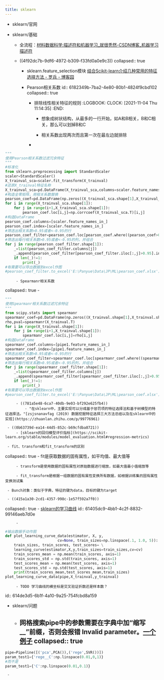 ```yaml
---
title: sklearn
---
```


- sklearn/官网

- sklearn/基础
	 - 全流程：[材料数据科学:描述符和机器学习_就很秃然-CSDN博客_机器学习描述符](https://blog.csdn.net/qq_44785318/article/details/114751330)

	 - ((4f92dc7b-9df6-4972-b309-f33fd0a0e9c3))
collapsed:: true
		 - sklearn.feature_selection模块 [结合Scikit-learn介绍几种常用的特征选择方法 - 罗兵 - 博客园](https://www.cnblogs.com/hhh5460/p/5186226.html)

		 - Pearson相关系数
id:: 6182349b-7ba2-4e80-80b1-4824f9cbd102
collapsed:: true
			 - 排除线性相关特征的规则
:LOGBOOK:
CLOCK: [2021-11-04 Thu 11:14:35]
:END:
				 - 想象成树状结构，从最多的一行开始，如A和B相关，B和C相关，那么可以划掉B和C

				 - 相关系数出现两次而且第一次在最左边就排除

			 - 
``` python
"""
使用Pearson相关系数过滤冗余特征
"""
#标准化
from sklearn.preprocessing import StandardScaler
scaler=StandardScaler()
X_trainval_sca=scaler.fit_transform(X_trainval)
#还原X_trainval特征名称
X_trainval_sca=pd.DataFrame(X_trainval_sca,columns=scaler.feature_names_in_)
#构造全零矩阵，用相关系数替换
pearson_coef=pd.DataFrame(np.zeros((X_trainval_sca.shape[1],X_trainval_sca.shape[1])))
for i in range(X_trainval_sca.shape[1]):
    for j in range(i+1,X_trainval_sca.shape[1]):
        pearson_coef.loc[i,j]=np.corrcoef(X_trainval_sca.T)[i,j]
#构造DataFrame
pearson_coef.columns=[scaler.feature_names_in_]
pearson_coef.index=[scaler.feature_names_in_]
#筛选出相关系数>0.95或者<-0.95的行
pearson_coef_filter=pearson_coef.loc[pearson_coef.where((pearson_coef>0.95)|(pearson_coef<-0.95)).any(1)]
#筛选出每行相关系数>0.95或者<-0.95的列，并组合
for j in range(pearson_coef_filter.shape[1]):
    _=list(pearson_coef_filter.columns[j])
    _.append(pearson_coef_filter[pearson_coef_filter.iloc[:,j]>0.95].index.tolist())
    if len(_)!=1:
        print(_)
#有需要可以导出数据到excel作图
#pearson_coef_filter.to_excel('E:\Panyue\Data\JP\ML\pearson_coef.xlsx')

```

		 - Spearmanr相关系数
collapsed:: true
			 - 
``` python
"""
使用Spearmanr相关系数过滤冗余特征
"""
from scipy.stats import spearmanr
spearmanr_coef=pd.DataFrame(np.zeros((X_trainval.shape[1],X_trainval.shape[1])))
rho,pval=spearmanr(X_trainval.T)
for i in range(X_trainval.shape[1]):
    for j in range(i+1,X_trainval.shape[1]):
        spearmanr_coef.loc[i,j]=rho[i,j]
#构造DataFrame
spearmanr_coef.columns=[pipe1.feature_names_in_]
spearmanr_coef.index=[pipe1.feature_names_in_]
#筛选出相关系数>0.95或者<-0.95的行
spearmanr_coef_filter=spearmanr_coef.loc[spearmanr_coef.where((spearmanr_coef>0.95)|(spearmanr_coef<-0.95)).any(1)]
#筛选出每行相关系数>0.95或者<-0.95的列，并组合
for j in range(spearmanr_coef_filter.shape[1]):
    _=list(spearmanr_coef_filter.columns[j])
    _.append(spearmanr_coef_filter[spearmanr_coef_filter.iloc[:,j]>0.95].index.tolist())
    if len(_)!=1:
        print(_)
#有需要可以导出数据到excel作图
#pearson_coef_filter.to_excel('E:\Panyue\Data\JP\ML\pearson_coef.xlsx')

```

		 - ((781a5e48-6ca7-40db-9e03-bf292e625fb4))
			 - "在sklearn中，主要实现可以分成基于惩罚项的特征选择法和基于树模型的特征选择法。"[zsjsnanavfag (2019) 数据挖掘特征选择三大方法总结以及在sklearn中的实现](https://zhuanlan.zhihu.com/p/99776961)

	 - ((0b63739d-ea14-44d5-852c-b69cfdba8721))
		 - [sklearn的回归模型评价指标](https://scikit-learn.org/stable/modules/model_evaluation.html#regression-metrics)

	 - fit、transform和fit_transform的区别
collapsed:: true
		 - fit是获取数据的固有属性，如平均值、最大值等

		 - transform是使用数据的固有属性对原始数据进行缩放，如最大值最小值缩放等

		 - fit_transform是根据一组数据的固有属性变换所有数据，如根据训练集的固有属性变换测试集

	 - Bunch对象：类似于字典，特征的键为data，目标的键为target

	 - ((415a1a30-2cd1-4357-998c-1e57f592a7f0))
collapsed:: true
		 - [sklearn的学习曲线](https://scikit-learn.org/stable/auto_examples/model_selection/plot_learning_curve.html#sphx-glr-auto-examples-model-selection-plot-learning-curve-py)
id:: 61405dc9-4bb1-4c2f-8832-99146aeb7d0e

		 - 
``` python
#输出数据手动作图
def plot_learning_curve_data(estimator, X, y, 
                        cv=None, train_sizes=np.linspace(.1, 1.0, 5)):
    train_sizes, train_scores, test_scores= \
    learning_curve(estimator,X,y,train_sizes=train_sizes,cv=cv)
    train_scores_mean = np.mean(train_scores, axis=1)
    train_scores_std = np.std(train_scores, axis=1)
    test_scores_mean = np.mean(test_scores, axis=1)
    test_scores_std = np.std(test_scores, axis=1)
    print(train_scores_mean,test_scores_mean,train_sizes)
plot_learning_curve_data(pipe,X_trainval,y_trainval)

```

		 - TODO 学习曲线的横坐标是交叉验证折数还是样本数？
id:: 614de3d5-6b1f-4a10-9a25-754fcbd8a159

- sklearn/问题
	 - 网格搜索pipe中的参数需要在字典中加“缩写__”前缀，否则会报错 Invalid parameter。[一个例子](https://www.5axxw.com/questions/content/8f560l)
collapsed:: true
		 - 
``` python
pipe=Pipeline([('pca',PCA()),('rege',SVR())])
param_test1={'rege__C':np.linspace(0.01,0,1)}
#而不是
param_test1={'C':np.linspace(0.01,0.1)}

```

	 - 
